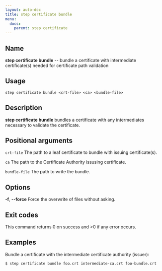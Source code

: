 ```yaml
---
layout: auto-doc
title: step certificate bundle
menu:
  docs:
    parent: step certificate
---
```


## Name
**step certificate bundle** -- bundle a certificate with intermediate certificate(s) needed for certificate path validation

## Usage

```raw
step certificate bundle <crt-file> <ca> <bundle-file>
```

## Description

**step certificate bundle** bundles a certificate
    with any intermediates necessary to validate the certificate.

## Positional arguments

`crt-file`
The path to a leaf certificate to bundle with issuing certificate(s).

`ca`
The path to the Certificate Authority issusing certificate.

`bundle-file`
The path to write the bundle.

## Options


**-f**, **--force**
Force the overwrite of files without asking.

## Exit codes

This command returns 0 on success and >0 if any error occurs.

## Examples

Bundle a certificate with the intermediate certificate authority (issuer):

```shell
$ step certificate bundle foo.crt intermediate-ca.crt foo-bundle.crt
```


